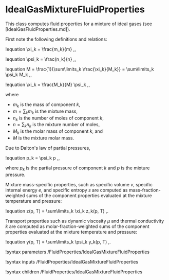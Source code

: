 # IdealGasMixtureFluidProperties

This class computes fluid properties for a mixture of ideal gases (see [IdealGasFluidProperties.md]).

First note the following definitions and relations:

!equation
\xi_k = \frac{m_k}{m} \,,

!equation
\psi_k = \frac{n_k}{n} \,,

!equation
M = \frac{1}{\sum\limits_k \frac{\xi_k}{M_k}} = \sum\limits_k \psi_k M_k \,,

!equation
\xi_k = \frac{M_k}{M} \psi_k \,,

where

- $m_k$ is the mass of component $k$,
- $m = \sum_k m_k$ is the mixture mass,
- $n_k$ is the number of moles of component $k$,
- $n = \sum_k n_k$ is the mixture number of moles,
- $M_k$ is the molar mass of component $k$, and
- $M$ is the mixture molar mass.

Due to Dalton's law of partial pressures,

!equation
p_k = \psi_k p \,,

where $p_k$ is the partial pressure of component $k$ and $p$ is the mixture pressure.

Mixture mass-specific properties, such as specific volume $v$, specific internal
energy $e$, and specific entropy $s$ are computed as mass-fraction-weighted
sums of the component properties evaluated at the mixture temperature and pressure:

!equation
z(p, T) = \sum\limits_k \xi_k z_k(p, T) \,.

Transport properties such as dynamic viscosity $\mu$ and thermal conductivity $k$ are
computed as molar-fraction-weighted
sums of the component properties evaluated at the mixture temperature and pressure:

!equation
y(p, T) = \sum\limits_k \psi_k y_k(p, T) \,.

!syntax parameters /FluidProperties/IdealGasMixtureFluidProperties

!syntax inputs /FluidProperties/IdealGasMixtureFluidProperties

!syntax children /FluidProperties/IdealGasMixtureFluidProperties

